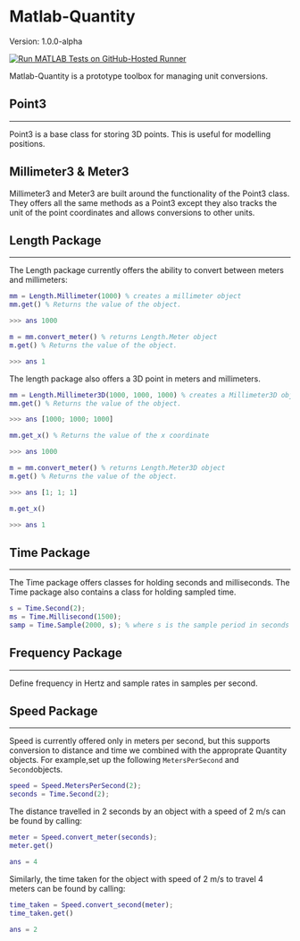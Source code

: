 # Matlab-Quantity

Version: 1.0.0-alpha

[![Run MATLAB Tests on GitHub-Hosted Runner](https://github.com/SebastianHaigh/Matlab-Quantity/actions/workflows/quantity.yml/badge.svg)](https://github.com/SebastianHaigh/Matlab-Quantity/actions/workflows/quantity.yml)

Matlab-Quantity is a prototype toolbox for managing unit conversions.

## Point3

---

Point3 is a base class for storing 3D points. This is useful for modelling positions.

## Millimeter3 & Meter3

Millimeter3 and Meter3 are built around the functionality of the Point3 class. They offers all the same methods as a Point3 except they also tracks the unit of the point coordinates and allows conversions to other units.

## Length Package

---

The Length package currently offers the ability to convert between meters and millimeters:

```matlab
mm = Length.Millimeter(1000) % creates a millimeter object
mm.get() % Returns the value of the object.

>>> ans 1000

m = mm.convert_meter() % returns Length.Meter object
m.get() % Returns the value of the object.

>>> ans 1
```

The length package also offers a 3D point in meters and millimeters.

```matlab
mm = Length.Millimeter3D(1000, 1000, 1000) % creates a Millimeter3D object
mm.get() % Returns the value of the object.

>>> ans [1000; 1000; 1000]

mm.get_x() % Returns the value of the x coordinate

>>> ans 1000

m = mm.convert_meter() % returns Length.Meter3D object
m.get() % Returns the value of the object.

>>> ans [1; 1; 1]

m.get_x()

>>> ans 1
```

## Time Package

---

The Time package offers classes for holding seconds and milliseconds. The Time package also contains a class for holding sampled time.

```matlab
s = Time.Second(2);
ms = Time.Millisecond(1500);
samp = Time.Sample(2000, s); % where s is the sample period in seconds specified using a Time.Second object
```

## Frequency Package

---

Define frequency in Hertz and sample rates in samples per second.

## Speed Package

---

Speed is currently offered only in meters per second, but this supports conversion to distance and time we combined with the approprate Quantity objects. For example,set up the following `MetersPerSecond` and `Second`objects.

```matlab
speed = Speed.MetersPerSecond(2);
seconds = Time.Second(2);
```

The distance travelled in 2 seconds by an object with a speed of 2 m/s can be found by calling:

```matlab
meter = Speed.convert_meter(seconds);
meter.get()

ans = 4
```

Similarly, the time taken for the object with speed of 2 m/s to travel 4 meters can be found by calling:

```matlab
time_taken = Speed.convert_second(meter);
time_taken.get()

ans = 2
```
